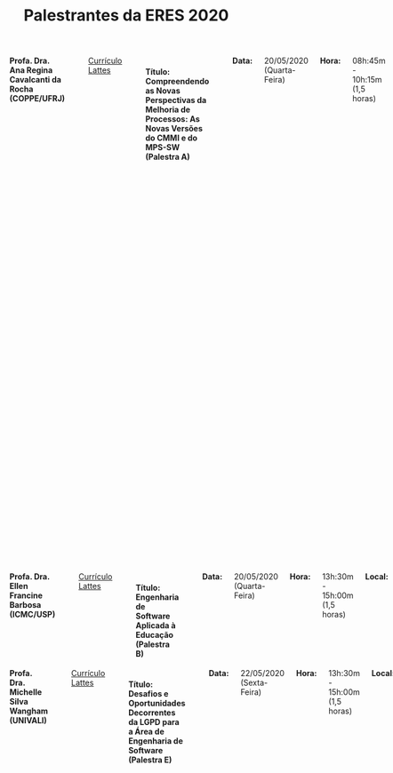 ﻿---
layout: page-fullwidth
title: "Palestrantes da ERES 2020"
subheadline: ""
permalink: "/palestras/"
header:
   image_fullwidth: banner_eres2020.png
---

<div class="row t30">
	<div class="medium-16 columns">
        <img src="{{ site.urlimg }}rocha.jpeg" alt="" align="center"><br>
        <b>Profa. Dra. Ana Regina Cavalcanti da Rocha (COPPE/UFRJ)</b><br>		
		<a href="http://lattes.cnpq.br/6344175997146758" target="_blank">Currículo Lattes</a><br>		
		<h4>Título: Compreendendo as Novas Perspectivas da Melhoria de Processos: As Novas Versões do CMMI e do MPS-SW (Palestra A) </h4><br>		
		<b>Data:</b> 20/05/2020 (Quarta-Feira) <br>
		<b>Hora:</b> 08h:45m - 10h:15m (1,5 horas) <br>
		<b>Local:</b> Bloco XXX - Anfiteatro YYY<br><br>	
		<br>
		<p class="text-justify"><b>Resumo:</b> Esta palestra mostrará a importância da melhoria de processos e os benefícios que traz às empresas. Apresentará os novos modelos CMMI-DEV v 2.0 e MPS-SW:2020 e as novas perspectivas para a melhoria de processos e produtividade nas empresas. Será também apresentado como dar início à melhoria de processos com o MPS e sua compatibilidade com os métodos ágeis. Por fim, será  mostrada a compatibilidade entre os modelos CMMI e MPS-SW.</p>
		<br><br>
		<p class="text-justify"><b>Bio:</b> Professora titular da COPPE/UFRJ, pesquisadora na área de Engenharia de Software, orientou mais de 100 teses e dissertações na área de Qualidade de Software. Formada em Matemática pela UFRJ, com mestrado e doutorado pela PUC-RIO. Em 2010, recebeu o Prêmio Internacional Anita Borg de Agentes de Mudança (EUA), por sua atuação como desenvolvedora do potencial das mulheres na área de tecnologia. Foi responsável pela definição do modelo de melhoria de processos MR-MPS-SW, atualmente com mais de 700 empresas avaliadas. Trabalha com melhoria de processos baseada em multi-modelos, tendo sido a criadora do modelo QPS para Qualidade de Produto de Software.</p>
    </div><!-- /.medium-4.columns -->
</div><!-- /.medium-4.columns -->

<div class="row t30">
	<div class="medium-16 columns">
        <img src="{{ site.urlimg }}barbosa.jpg" alt="" align="center"><br>
        <b>Profa. Dra. Ellen Francine Barbosa (ICMC/USP)</b><br>		
		<a href="http://lattes.cnpq.br/7913302545613108" target="_blank">Currículo Lattes</a><br>		
		<h4>Título: Engenharia de Software Aplicada à Educação (Palestra B) </h4><br>		
		<b>Data:</b> 20/05/2020 (Quarta-Feira) <br>
		<b>Hora:</b> 13h:30m - 15h:00m (1,5 horas) <br>
		<b>Local:</b> Bloco XXX - Anfiteatro YYY<br><br>	
		<br>
		<p class="text-justify"><b>Resumo:</b>.</p>
		<br><br>
		<p class="text-justify"><b>Bio:</b>.</p>
    </div><!-- /.medium-4.columns -->
</div><!-- /.medium-4.columns -->

<div class="row t30">
	<div class="medium-16 columns">
        <img src="{{ site.urlimg }}wangham.jpg" alt="" align="center"><br>
        <b>Profa. Dra. Michelle Silva Wangham (UNIVALI)</b><br>		
		<a href="http://lattes.cnpq.br/7913302545613108" target="_blank">Currículo Lattes</a><br>		
		<h4>Título: Desafios e Oportunidades Decorrentes da LGPD para a Área de Engenharia de Software (Palestra E) </h4><br>
		<b>Data:</b> 22/05/2020 (Sexta-Feira) <br>
		<b>Hora:</b> 13h:30m - 15h:00m (1,5 horas) <br>
		<b>Local:</b> Bloco XXX - Anfiteatro YYY<br><br>	
		<br>
		<p class="text-justify"><b>Resumo:</b>.</p>
		<br><br>
		<p class="text-justify"><b>Bio:</b> Michelle S. Wangham é professora na Universidade do Vale do Itajaí (UNIVALI). Possui doutorado em Engenharia Elétrica na Universidade Federal de Santa Catarina (UFSC). Atualmente,  é membro do Laboratório de Sistemas Embarcados e Distribuídos  (LSED) da Univali, coordena o Comitê Técnico de Gestão de Identidade da RNP e o serviço para experimentação em gestão de identidade - GIdLab da RNP. Seus principais tópicos de interesse são segurança e privacidade em sistemas distribuídos e gestão de identidades.</p>
    </div><!-- /.medium-4.columns -->
</div><!-- /.medium-4.columns -->



<div class="row t30">	
	<img src="{{ site.urlimg }}promocao_apoio_logos.png" alt="" align="center">
</div><!-- /.row -->